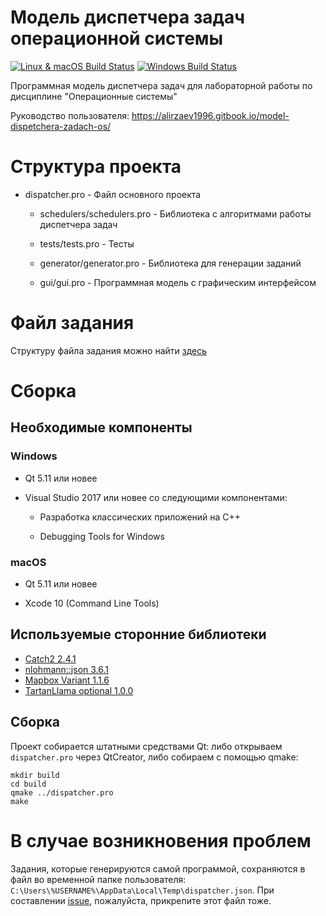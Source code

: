 # Модель диспетчера задач операционной системы

[![Linux & macOS Build Status](https://img.shields.io/travis/alirzaev/dispatcher?label=Linux%20%26%20macOS%20Build%20Status)](https://travis-ci.org/alirzaev/dispatcher)
[![Windows Build Status](https://img.shields.io/appveyor/ci/alirzaev/dispatcher?label=Windows%20Build%20Status)](https://ci.appveyor.com/project/alirzaev/dispatcher)

Программная модель диспетчера задач для лабораторной работы по дисциплине "Операционные системы"

Руководство пользователя: https://alirzaev1996.gitbook.io/model-dispetchera-zadach-os/

# Структура проекта

- dispatcher.pro - Файл основного проекта

  - schedulers/schedulers.pro - Библиотека с алгоритмами работы диспетчера задач

  - tests/tests.pro - Тесты

  - generator/generator.pro - Библиотека для генерации заданий

  - gui/gui.pro - Программная модель с графическим интерфейсом

# Файл задания

Структуру файла задания можно найти [здесь](docs/TASK.md)

# Сборка

## Необходимые компоненты

### Windows

- Qt 5.11 или новее

- Visual Studio 2017 или новее со следующими компонентами:
  
  - Разработка классических приложений на C++

  - Debugging Tools for Windows

### macOS

- Qt 5.11 или новее

- Xcode 10 (Command Line Tools)

## Используемые сторонние библиотеки

- [Catch2 2.4.1](https://github.com/catchorg/Catch2)
- [nlohmann::json 3.6.1](https://github.com/nlohmann/json)
- [Mapbox Variant 1.1.6](https://github.com/mapbox/variant)
- [TartanLlama optional 1.0.0](https://github.com/TartanLlama/optional)

## Сборка

Проект собирается штатными средствами Qt: либо открываем `dispatcher.pro` через QtCreator, либо 
собираем с помощью qmake:

```
mkdir build
cd build
qmake ../dispatcher.pro
make
```

# В случае возникновения проблем

Задания, которые генерируются самой программой, сохраняются в файл во временной папке пользователя: 
`C:\Users\%USERNAME%\AppData\Local\Temp\dispatcher.json`. При составлении 
[issue](https://github.com/alirzaev/dispatcher/issues), пожалуйста, прикрепите этот файл тоже.